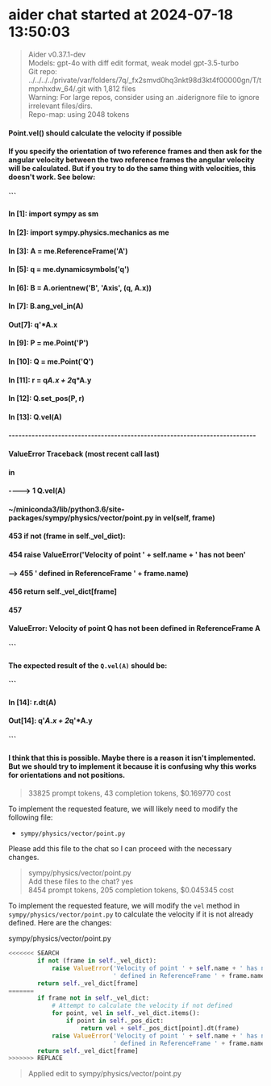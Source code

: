 
# aider chat started at 2024-07-18 13:50:03

> Aider v0.37.1-dev  
> Models: gpt-4o with diff edit format, weak model gpt-3.5-turbo  
> Git repo: ../../../../private/var/folders/7q/_fx2smvd0hq3nkt98d3kt4f00000gn/T/tmpnhxdw_64/.git with 1,812 files  
> Warning: For large repos, consider using an .aiderignore file to ignore irrelevant files/dirs.  
> Repo-map: using 2048 tokens  

#### Point.vel() should calculate the velocity if possible  
#### If you specify the orientation of two reference frames and then ask for the angular velocity between the two reference frames the angular velocity will be calculated. But if you try to do the same thing with velocities, this doesn't work. See below:  
####   
#### ```  
#### In [1]: import sympy as sm                                                                                 
####   
#### In [2]: import sympy.physics.mechanics as me                                                               
####   
#### In [3]: A = me.ReferenceFrame('A')                                                                         
####   
#### In [5]: q = me.dynamicsymbols('q')                                                                         
####   
#### In [6]: B = A.orientnew('B', 'Axis', (q, A.x))                                                             
####   
#### In [7]: B.ang_vel_in(A)                                                                                    
#### Out[7]: q'*A.x  
####   
#### In [9]: P = me.Point('P')                                                                                  
####   
#### In [10]: Q = me.Point('Q')                                                                                 
####   
#### In [11]: r = q*A.x + 2*q*A.y                                                                               
####   
#### In [12]: Q.set_pos(P, r)                                                                                   
####   
#### In [13]: Q.vel(A)                                                                                          
#### ---------------------------------------------------------------------------  
#### ValueError                                Traceback (most recent call last)  
#### <ipython-input-13-0fc8041904cc> in <module>  
#### ----> 1 Q.vel(A)  
####   
#### ~/miniconda3/lib/python3.6/site-packages/sympy/physics/vector/point.py in vel(self, frame)  
####     453         if not (frame in self._vel_dict):  
####     454             raise ValueError('Velocity of point ' + self.name + ' has not been'  
#### --> 455                              ' defined in ReferenceFrame ' + frame.name)  
####     456         return self._vel_dict[frame]  
####     457   
####   
#### ValueError: Velocity of point Q has not been defined in ReferenceFrame A  
#### ```  
####   
#### The expected result of the `Q.vel(A)` should be:  
####   
#### ```  
#### In [14]: r.dt(A)                                                                                           
#### Out[14]: q'*A.x + 2*q'*A.y  
#### ```  
####   
#### I think that this is possible. Maybe there is a reason it isn't implemented. But we should try to implement it because it is confusing why this works for orientations and not positions.  
####   
####  
> 33825 prompt tokens, 43 completion tokens, $0.169770 cost  

To implement the requested feature, we will likely need to modify the following file:

- `sympy/physics/vector/point.py`

Please add this file to the chat so I can proceed with the necessary changes.

> sympy/physics/vector/point.py  
> Add these files to the chat? yes  
> 8454 prompt tokens, 205 completion tokens, $0.045345 cost  

To implement the requested feature, we will modify the `vel` method in `sympy/physics/vector/point.py` to calculate the velocity if it is not already defined. Here are the changes:

sympy/physics/vector/point.py
```python
<<<<<<< SEARCH
        if not (frame in self._vel_dict):
            raise ValueError('Velocity of point ' + self.name + ' has not been'
                             ' defined in ReferenceFrame ' + frame.name)
        return self._vel_dict[frame]
=======
        if frame not in self._vel_dict:
            # Attempt to calculate the velocity if not defined
            for point, vel in self._vel_dict.items():
                if point in self._pos_dict:
                    return vel + self._pos_dict[point].dt(frame)
            raise ValueError('Velocity of point ' + self.name + ' has not been'
                             ' defined in ReferenceFrame ' + frame.name)
        return self._vel_dict[frame]
>>>>>>> REPLACE
```

> Applied edit to sympy/physics/vector/point.py  
